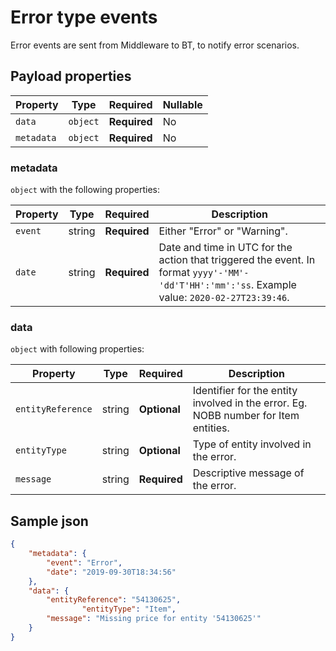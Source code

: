 # Error type events

Error events are sent from Middleware to BT, to notify error scenarios.

## Payload properties


| Property              | Type     | Required     | Nullable |
| --------------------- | -------- | ------------ | -------- |
| `data`                | `object` | **Required** | No       |
| `metadata`            | `object` | **Required** | No       |

### metadata

`object` with the following properties:

| Property          | Type    | Required     | Description |
| ------------------| ------- | ------------ | ------- |
| `event`           | string  | **Required** | Either "Error" or "Warning".
| `date`            | string  | **Required** | Date and time in UTC for the action that triggered the event. In format `yyyy'-'MM'-'dd'T'HH':'mm':'ss`. Example value: `2020-02-27T23:39:46`.


### data

`object` with following properties:

| Property                | Type    | Required     | Description |
| ----------------------- | ------- | ------------ | ------- |
| `entityReference`                    | string  | **Optional** | Identifier for the entity involved in the error. Eg. NOBB number for Item entities.
| `entityType`			      | string | **Optional**  | Type of entity involved in the error.
| `message`           		  | string  | **Required** | Descriptive message of the error.


## Sample json

```json
{
	"metadata": {
		"event": "Error",
		"date": "2019-09-30T18:34:56"
	},	
	"data": {
		"entityReference": "54130625",
                "entityType": "Item",
		"message": "Missing price for entity '54130625'"
	}
}

```
